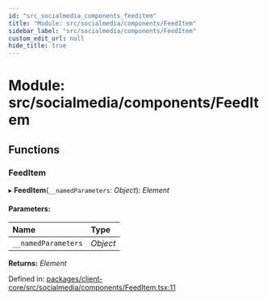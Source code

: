 ```yaml
---
id: "src_socialmedia_components_feeditem"
title: "Module: src/socialmedia/components/FeedItem"
sidebar_label: "src/socialmedia/components/FeedItem"
custom_edit_url: null
hide_title: true
---
```


# Module: src/socialmedia/components/FeedItem

## Functions

### FeedItem

▸ **FeedItem**(`__namedParameters`: *Object*): *Element*

#### Parameters:

| Name | Type |
| :------ | :------ |
| `__namedParameters` | *Object* |

**Returns:** *Element*

Defined in: [packages/client-core/src/socialmedia/components/FeedItem.tsx:11](https://github.com/xr3ngine/xr3ngine/blob/7e8e151f1/packages/client-core/src/socialmedia/components/FeedItem.tsx#L11)
